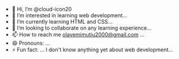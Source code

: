 - 👋 Hi, I’m @cloud-icon20
- 👀 I’m interested in learning web development...
- 🌱 I’m currently learning HTML and CSS...
- 💞️ I’m looking to collaborate on any learning experience...
- 📫 How to reach me olayemimutiu2000@gmail.com ...
- 😄 Pronouns: ...
- ⚡ Fun fact: ... I don't know anything yet about web development...

<!---
cloud-icon20/cloud-icon20 is a ✨ special ✨ repository because its `README.md` (this file) appears on your GitHub profile.
You can click the Preview link to take a look at your changes.
--->
